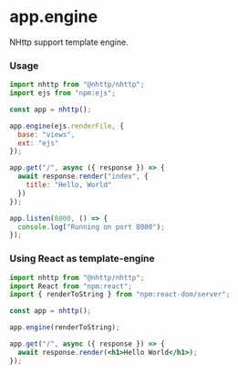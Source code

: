 # app.engine

NHttp support template engine.

### Usage
```js
import nhttp from "@nhttp/nhttp";
import ejs from "npm:ejs";

const app = nhttp();

app.engine(ejs.renderFile, { 
  base: "views",
  ext: "ejs"
});

app.get("/", async ({ response }) => {
  await response.render("index", {
    title: "Hello, World"
  })
});

app.listen(8000, () => {
  console.log("Running on port 8000");
});
```

### Using React as template-engine

```jsx
import nhttp from "@nhttp/nhttp";
import React from "npm:react";
import { renderToString } from "npm:react-dom/server";

const app = nhttp();

app.engine(renderToString);

app.get("/", async ({ response }) => {
  await response.render(<h1>Hello World</h1>);
});

```
